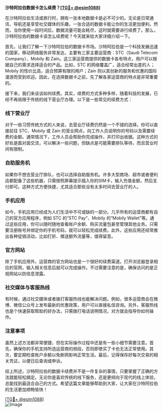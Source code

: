 **沙特阿拉伯数据卡怎么续费？[[TG💪+ @esim1088](https://t.me/s/esim1088)]**

在沙特阿拉伯生活或旅行时，拥有一张本地数据卡是必不可少的。无论是日常通讯、导航还是享受社交媒体的乐趣，一张合适的数据卡能让你的生活更加便利。然而，当你使用一段时间后，数据流量可能会耗尽，这时就需要进行续费了。那么，沙特阿拉伯的数据卡该怎么续费呢？今天就来给大家详细介绍一下。

首先，让我们了解一下沙特阿拉伯的数据卡市场。沙特阿拉伯是一个科技发展迅速的国家，移动网络服务非常发达，主要有三家主要运营商：STC（Saudi Telecom Company）、Mobily 和 Zain。这三家运营商提供的数据卡各有特点，用户可以根据自己的需求选择适合的产品。比如，STC 的网络覆盖广，适合经常出差的人；Mobily 的性价比高，适合预算有限的用户；Zain 则以其创新的服务和优惠的国际漫游而受到欢迎。因此，在选择数据卡之前，先了解各家运营商的特点是非常重要的。

接下来，我们来谈谈如何续费。其实，续费的方式多种多样，随着科技的发展，已经不再局限于传统的线下营业厅办理。以下是一些常见的续费方式：

### 线下营业厅

对于一些习惯传统方式的人来说，去营业厅续费仍然是一个不错的选择。你可以直接前往 STC、Mobily 或 Zain 的营业网点，向工作人员说明你的号码以及需要续费的金额。通常情况下，工作人员会帮助你完成操作，并打印出收据。这种方式的好处是面对面交流，可以解决一些问题，但缺点是可能需要排队等待，而且营业时间有限制。

### 自助服务机

如果你不想去营业厅排队，也可以选择自助服务机。许多大型商场、超市或者便利店都配备了这些机器，只需按照屏幕提示插入你的SIM卡，输入充值金额，然后支付即可。这种方式方便快捷，尤其适合那些没有太多时间去营业厅的人。

### 手机应用

如今，手机应用已经成为人们生活中不可或缺的一部分。几乎所有的运营商都有自己的官方应用程序，例如 STC 的“STC Pay”、Mobily 的“Mobily Wallet”等。通过这些应用，你可以随时随地查看账户余额、购买流量包甚至管理其他业务。只需要注册账号并绑定你的手机号码，就可以轻松完成续费。此外，这些应用还经常推出各种促销活动，比如打折、赠送额外流量等，值得留意。

### 官方网站

除了手机应用外，运营商的官方网站也是一个很好的续费渠道。打开浏览器登录相应的官网，输入相关信息后就可以完成操作。不过需要注意的是，确保访问的是正规网站以防信息泄露。

### 社交媒体与客服热线

有时候，通过社交媒体或者拨打客服热线也能解决问题。例如，很多运营商会在微博、微信公众号上发布最新的优惠政策，用户可以直接私信咨询。另外，客服热线也是个快速获取帮助的好办法，只需拨打电话说明情况，对方就会指导你如何操作。

### 注意事项

虽然上述方法都非常便捷，但在实际操作过程中还是有一些小细节需要注意。首先，确保你的手机支持所选运营商的频段，否则即使买了卡也无法正常使用。其次，要定期检查账户余额以免断网影响正常生活。最后，记得保存好每次交易的相关凭证，以便日后查询或申诉。

综上所述，沙特阿拉伯的数据卡续费并不是一件复杂的事情，只要掌握了正确的方法就能轻松搞定。无论你是喜欢传统的线下服务，还是更倾向于现代的线上体验，总能找到最适合自己的方式。希望这篇文章能够帮助到大家，让大家在沙特阿拉伯的生活更加顺畅愉快！

[[TG💪+ @esim1088](https://t.me/s/esim1088)]  
![Image](https://i.postimg.cc/4NQfJmqS/Snipaste-2025-05-13-00-14-12.png)